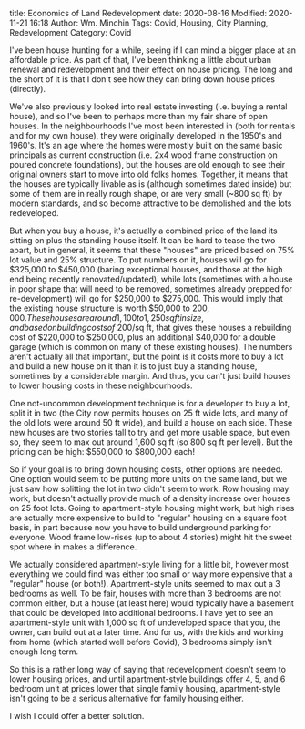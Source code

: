 title: Economics of Land Redevelopment
date: 2020-08-16
Modified: 2020-11-21 16:18
Author: Wm. Minchin
Tags: Covid, Housing, City Planning, Redevelopment
Category: Covid

I've been house hunting for a while, seeing if I can mind a bigger place at an
affordable price. As part of that, I've been thinking a little about urban
renewal and redevelopment and their effect on house pricing. The long and the
short of it is that I don't see how they can bring down house prices
(directly).

We've also previously looked into real estate investing (i.e. buying a rental
house), and so I've been to perhaps more than my fair share of open houses. In
the neighbourhoods I've most been interested in (both for rentals and for my
own house), they were originally developed in the 1950's and 1960's. It's an
age where the homes were mostly built on the same basic principals as current
construction (i.e. 2x4 wood frame construction on poured concrete foundations),
but the houses are old enough to see their original owners start to move into
old folks homes. Together, it means that the houses are typically livable as is
(although sometimes dated inside) but some of them are in really rough shape,
or are very small (~800 sq ft) by modern standards, and so become attractive to
be demolished and the lots redeveloped.

But when you buy a house, it's actually a combined price of the land its
sitting on plus the standing house itself. It can be hard to tease the two
apart, but in general, it seems that these "houses" are priced based on 75% lot
value and 25% structure. To put numbers on it, houses will go for $325,000 to
$450,000 (baring exceptional houses, and those at the high end being recently
renovated/updated), while lots (sometimes with a house in poor shape that will
need to be removed, sometimes already prepped for re-development) will go for
$250,000 to $275,000. This would imply that the existing house structure is
worth $50,000 to $200,000. These houses are around 1,100 to 1,250 sq ft in
size, and based on building costs of ~$200/sq ft, that gives these houses a
rebuilding cost of $220,000 to $250,000, plus an additional $40,000 for a
double garage (which is common on many of these existing houses). The numbers
aren't actually all that important, but the point is it costs more to buy a lot
and build a new house on it than it is to just buy a standing house, sometimes
by a considerable margin. And thus, you can't just build houses to lower
housing costs in these neighbourhoods.

One not-uncommon development technique is for a developer to buy a lot, split
it in two (the City now permits houses on 25 ft wide lots, and many of the old
lots were around 50 ft wide), and build a house on each side. These new houses
are two stories tall to try and get more usable space, but even so, they seem
to max out around 1,600 sq ft (so 800 sq ft per level). But the pricing can be
high: $550,000 to $800,000 each!

So if your goal is to bring down housing costs, other options are needed. One
option would seem to be putting more units on the same land, but we just saw
how splitting the lot in two didn't seem to work. Row housing may work, but
doesn't actually provide much of a density increase over houses on 25 foot
lots. Going to apartment-style housing might work, but high rises are actually
more expensive to build to "regular" housing on a square foot basis, in part
because now you have to build underground parking for everyone. Wood frame
low-rises (up to about 4 stories) might hit the sweet spot where in makes a
difference.

We actually considered apartment-style living for a little bit, however most
everything we could find was either too small or way more expensive that a
"regular" house (or both!). Apartment-style units seemed to max out a 3
bedrooms as well. To be fair, houses with more than 3 bedrooms are not common
either, but a house (at least here) would typically have a basement that could
be developed into additional bedrooms. I have yet to see an apartment-style
unit with 1,000 sq ft of undeveloped space that you, the owner, can build out
at a later time. And for us, with the kids and working from home (which started
well before Covid), 3 bedrooms simply isn't enough long term.

So this is a rather long way of saying that redevelopment doesn't seem to lower
housing prices, and until apartment-style buildings offer 4, 5, and 6 bedroom
unit at prices lower that single family housing, apartment-style isn't going to
be a serious alternative for family housing either.

I wish I could offer a better solution.
